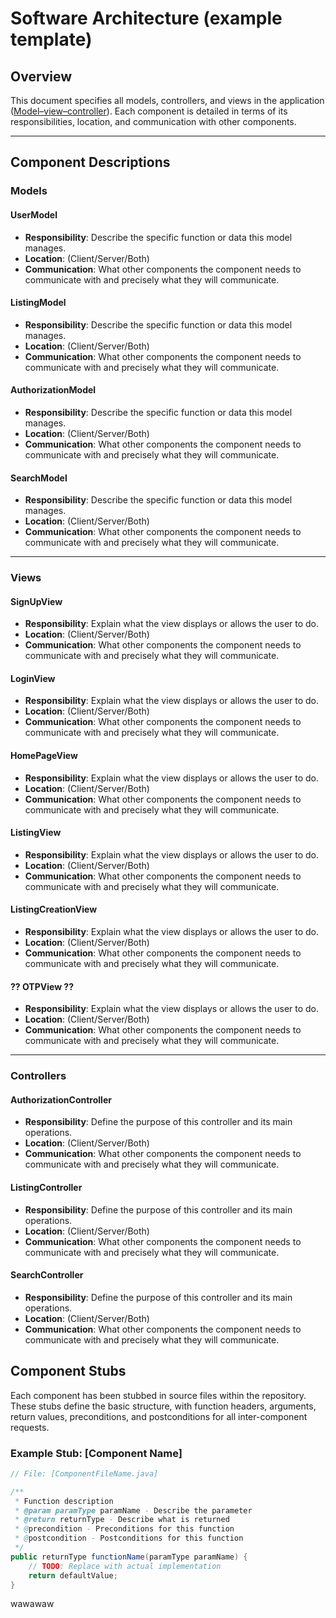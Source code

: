 # Software Architecture (example template)

## Overview
This document specifies all models, controllers, and views in the application ([Model–view–controller](https://en.wikipedia.org/wiki/Model%E2%80%93view%E2%80%93controller)). Each component is detailed in terms of its responsibilities, location, and communication with other components. 

---

## Component Descriptions

### Models

#### UserModel
- **Responsibility**: Describe the specific function or data this model manages.
- **Location**: (Client/Server/Both)
- **Communication**: What other components the component needs to communicate with and precisely what they will communicate.

#### ListingModel
- **Responsibility**: Describe the specific function or data this model manages.
- **Location**: (Client/Server/Both)
- **Communication**: What other components the component needs to communicate with and precisely what they will communicate.

#### AuthorizationModel
- **Responsibility**: Describe the specific function or data this model manages.
- **Location**: (Client/Server/Both)
- **Communication**: What other components the component needs to communicate with and precisely what they will communicate.

#### SearchModel
- **Responsibility**: Describe the specific function or data this model manages.
- **Location**: (Client/Server/Both)
- **Communication**: What other components the component needs to communicate with and precisely what they will communicate.

---

### Views

#### **SignUpView**
- **Responsibility**: Explain what the view displays or allows the user to do.
- **Location**: (Client/Server/Both)
- **Communication**: What other components the component needs to communicate with and precisely what they will communicate.

#### **LoginView**
- **Responsibility**: Explain what the view displays or allows the user to do.
- **Location**: (Client/Server/Both)
- **Communication**: What other components the component needs to communicate with and precisely what they will communicate.

#### **HomePageView**
- **Responsibility**: Explain what the view displays or allows the user to do.
- **Location**: (Client/Server/Both)
- **Communication**: What other components the component needs to communicate with and precisely what they will communicate.

#### **ListingView**
- **Responsibility**: Explain what the view displays or allows the user to do.
- **Location**: (Client/Server/Both)
- **Communication**: What other components the component needs to communicate with and precisely what they will communicate.

#### **ListingCreationView**
- **Responsibility**: Explain what the view displays or allows the user to do.
- **Location**: (Client/Server/Both)
- **Communication**: What other components the component needs to communicate with and precisely what they will communicate.

#### **?? OTPView ??**
- **Responsibility**: Explain what the view displays or allows the user to do.
- **Location**: (Client/Server/Both)
- **Communication**: What other components the component needs to communicate with and precisely what they will communicate.

---

### Controllers

#### **AuthorizationController**
- **Responsibility**: Define the purpose of this controller and its main operations.
- **Location**: (Client/Server/Both)
- **Communication**: What other components the component needs to communicate with and precisely what they will communicate.

#### **ListingController**
- **Responsibility**: Define the purpose of this controller and its main operations.
- **Location**: (Client/Server/Both)
- **Communication**: What other components the component needs to communicate with and precisely what they will communicate.

#### **SearchController**
- **Responsibility**: Define the purpose of this controller and its main operations.
- **Location**: (Client/Server/Both)
- **Communication**: What other components the component needs to communicate with and precisely what they will communicate.

## Component Stubs

Each component has been stubbed in source files within the repository. These stubs define the basic structure, with function headers, arguments, return values, preconditions, and postconditions for all inter-component requests.

### Example Stub: [Component Name]

```java
// File: [ComponentFileName.java]

/**
 * Function description
 * @param paramType paramName - Describe the parameter
 * @return returnType - Describe what is returned
 * @precondition - Preconditions for this function
 * @postcondition - Postconditions for this function
 */
public returnType functionName(paramType paramName) {
    // TODO: Replace with actual implementation
    return defaultValue;
}
```

wawawaw
